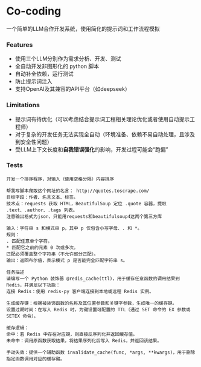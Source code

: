 # Co-coding
一个简单的LLM合作开发系统，使用简化的提示词和工作流程模拟
### Features
- 使用三个LLM分别作为需求分析、开发、测试
- 全自动开发非图形化的 python 脚本
- 自动补全依赖，运行测试
- 防止提示词注入
- 支持OpenAI及其兼容的API平台（如deepseek）
### Limitations
- 提示词有待优化（可以考虑结合提示词工程相关理论优化或者使用自动提示工程师）
- 对于复杂的开发任务无法实现全自动（环境准备、依赖不易自动处理，且涉及到安全性问题）
- 受LLM上下文长度和**自我错误强化**的影响，开发过程可能会“跑偏”
### Tests
```
开发一个排序程序，对输入（使用空格分隔）内容排序
```
```
帮我写脚本爬取这个网址的名言： http://quotes.toscrape.com/
目标字段：作者、名言文本、标签。
技术点：requests 获取 HTML，BeautifulSoup 定位 .quote 容器，提取 .text、.author、.tags 列表。
注意输出格式为json，只能用requests和beautifulsoup4这两个第三方库
```
```
输入：字符串 s 和模式串 p，其中 p 仅包含小写字母、. 和 *。
规则：
. 匹配任意单个字符。
* 匹配它之前的元素 0 次或多次。
匹配必须覆盖整个字符串（不允许部分匹配）。 
输出：返回布尔值，表示模式 p 是否能完全匹配字符串 s。
```
```
任务描述
请编写一个 Python 装饰器 @redis_cache(ttl)，用于缓存任意函数的调用结果到 Redis，并满足以下功能：
连接 Redis：使用 redis-py 客户端连接到本地或远程 Redis 实例。

生成缓存键：根据被装饰函数的名称及其位置参数和关键字参数，生成唯一的缓存键。
设置过期时间：在写入 Redis 时，为键设置可配置的 TTL（通过 SET 命令的 EX 参数或 SETEX 命令）。

缓存逻辑：
命中：若 Redis 中存在对应键，则直接反序列化并返回缓存值。
未命中：调用原函数获取结果，将结果序列化后写入 Redis，并返回该结果。

手动失效：提供一个辅助函数 invalidate_cache(func, *args, **kwargs)，用于删除指定函数调用对应的缓存键。
```

